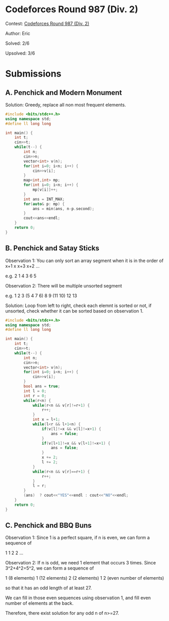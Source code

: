 # Codeforces Round 987 (Div. 2)

Contest: [Codeforces Round 987 (Div. 2)](https://codeforces.com/contest/2031)

Author: Eric

Solved: 2/6

Upsolved: 3/6

# Submissions

## A. Penchick and Modern Monument

Solution: Greedy, replace all non most frequent elements.

```cpp
#include <bits/stdc++.h>
using namespace std;
#define ll long long

int main() {
    int t;
    cin>>t;
    while(t--) {
        int n;
        cin>>n;
        vector<int> v(n);
        for(int i=0; i<n; i++) {
            cin>>v[i];
        }
        map<int,int> mp;
        for(int i=0; i<n; i++) {
            mp[v[i]]++;
        }
        int ans = INT_MAX;
        for(auto& p: mp) {
            ans = min(ans, n-p.second);
        }
        cout<<ans<<endl;
    }
    return 0;
}
```

## B. Penchick and Satay Sticks

Observation 1: You can only sort an array segment when it is in the order of x+1 x x+3 x+2 ...

e.g. 2 1 4 3 6 5

Observation 2: There will be multiple unsorted segment

e.g. 1 2 3 (5 4 7 6) 8 9 (11 10) 12 13

Solution: Loop from left to right, check each elemnt is sorted or not, if unsorted, check whether it can be sorted based on observation 1.

```cpp
#include <bits/stdc++.h>
using namespace std;
#define ll long long

int main() {
    int t;
    cin>>t;
    while(t--) {
        int n;
        cin>>n;
        vector<int> v(n);
        for(int i=0; i<n; i++) {
            cin>>v[i];
        }
        bool ans = true;
        int l = 0;
        int r = 0;
        while(r<n) {
            while(r<n && v[r]!=r+1) {
                r++;
            }
            int x = l+1;
            while(l<r && l+1<n) {
                if(v[l]!=x && v[l]!=x+1) {
                    ans = false;
                }
                if(v[l+1]!=x && v[l+1]!=x+1) {
                    ans = false;
                }
                x += 2;
                l += 2;
            }
            while(r<n && v[r]==r+1) {
                r++;
            }
            l = r;
        }
        (ans)  ? cout<<"YES"<<endl : cout<<"NO"<<endl;
    }
    return 0;
}
```

## C. Penchick and BBQ Buns

Observation 1: Since 1 is a perfect square, if n is even, we can form a sequence of 

1 1 2 2 ...

Observation 2: If n is odd, we need 1 element that occurs 3 times. Since 3^2+4^2=5^2, we can form a sequence of 

1 (8 elements) 1 (12 elements) 2 (2 elements) 1 2 (even number of elements)

so that it has an odd length of at least 27.

We can fill in those even sequences using observation 1, and fill even number of elements at the back.

Therefore, there exist solution for any odd n of n>=27.